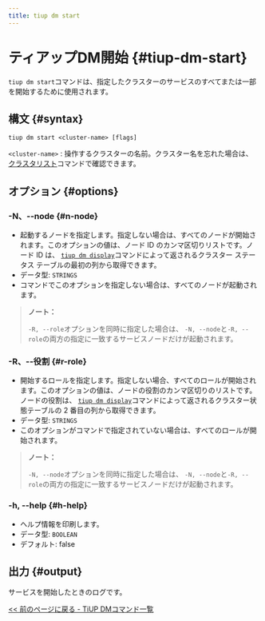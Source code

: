 ```yaml
---
title: tiup dm start
---
```


# ティアップDM開始 {#tiup-dm-start}

`tiup dm start`コマンドは、指定したクラスターのサービスのすべてまたは一部を開始するために使用されます。

## 構文 {#syntax}

```shell
tiup dm start <cluster-name> [flags]
```

`<cluster-name>` : 操作するクラスターの名前。クラスター名を忘れた場合は、 [クラスタリスト](/tiup/tiup-component-dm-list.md)コマンドで確認できます。

## オプション {#options}

### -N、--node {#n-node}

-   起動するノードを指定します。指定しない場合は、すべてのノードが開始されます。このオプションの値は、ノード ID のカンマ区切りリストです。ノード ID は、 [`tiup dm display`](/tiup/tiup-component-dm-display.md)コマンドによって返されるクラスター ステータス テーブルの最初の列から取得できます。
-   データ型: `STRINGS`
-   コマンドでこのオプションを指定しない場合は、すべてのノードが起動されます。

> **ノート：**
>
> `-R, --role`オプションを同時に指定した場合は、 `-N, --node`と`-R, --role`の両方の指定に一致するサービスノードだけが起動されます。

### -R、--役割 {#r-role}

-   開始するロールを指定します。指定しない場合、すべてのロールが開始されます。このオプションの値は、ノードの役割のカンマ区切りのリストです。ノードの役割は、 [`tiup dm display`](/tiup/tiup-component-dm-display.md)コマンドによって返されるクラスター状態テーブルの 2 番目の列から取得できます。
-   データ型: `STRINGS`
-   このオプションがコマンドで指定されていない場合は、すべてのロールが開始されます。

> **ノート：**
>
> `-N, --node`オプションを同時に指定した場合は、 `-N, --node`と`-R, --role`の両方の指定に一致するサービスノードだけが起動されます。

### -h, --help {#h-help}

-   ヘルプ情報を印刷します。
-   データ型: `BOOLEAN`
-   デフォルト: false

## 出力 {#output}

サービスを開始したときのログです。

[&lt;&lt; 前のページに戻る - TiUP DMコマンド一覧](/tiup/tiup-component-dm.md#command-list)
